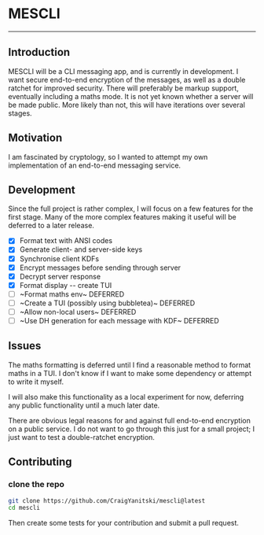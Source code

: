 # MESCLI
---

## Introduction

MESCLI will be a CLI messaging app, and is currently in development.
I want secure end-to-end encryption of the messages, as well as a double ratchet for improved security.
There will preferably be markup support, eventually including a maths mode.
It is not yet known whether a server will be made public.
More likely than not, this will have iterations over several stages.

## Motivation

I am fascinated by cryptology, so I wanted to attempt my own implementation of an end-to-end messaging 
service.


## Development

Since the full project is rather complex, I will focus on a few features for the first stage.
Many of the more complex features making it useful will be deferred to a later release.

- [x] Format text with ANSI codes
- [x] Generate client- and server-side keys
- [x] Synchronise client KDFs
- [x] Encrypt messages before sending through server
- [x] Decrypt server response
- [x] Format display -- create TUI
- [ ] ~Format maths env~ DEFERRED
- [ ] ~Create a TUI (possibly using bubbletea)~ DEFERRED
- [ ] ~Allow non-local users~ DEFERRED
- [ ] ~Use DH generation for each message with KDF~ DEFERRED

## Issues

The maths formatting is deferred until I find a reasonable method to format maths in a TUI.
I don't know if I want to make some dependency or attempt to write it myself.

I will also make this functionality as a local experiment for now, deferring any public functionality 
until a much later date.

There are obvious legal reasons for and against full end-to-end encryption on a public service.
I do not want to go through this just for a small project; I just want to test a double-ratchet encryption.

## Contributing

### clone the repo

```bash
git clone https://github.com/CraigYanitski/mescli@latest
cd mescli
```

Then create some tests for your contribution and submit a pull request.

